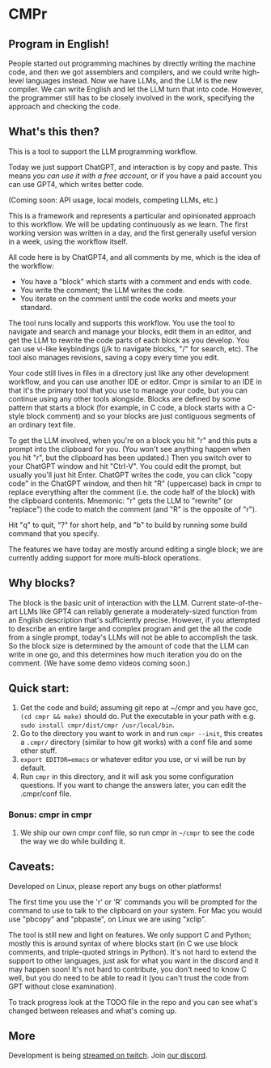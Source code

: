 # CMPr

## Program in English!

People started out programming machines by directly writing the machine code, and then we got assemblers and compilers, and we could write high-level languages instead.
Now we have LLMs, and the LLM is the new compiler.
We can write English and let the LLM turn that into code.
However, the programmer still has to be closely involved in the work, specifying the approach and checking the code.

## What's this then?

This is a tool to support the LLM programming workflow.

Today we just support ChatGPT, and interaction is by copy and paste.
This means <em>you can use it with a free account</em>, or if you have a paid account you can use GPT4, which writes better code.

(Coming soon: API usage, local models, competing LLMs, etc.)

This is a framework and represents a particular and opinionated approach to this workflow.
We will be updating continuously as we learn.
The first working version was written in a day, and the first generally useful version in a week, using the workflow itself.

All code here is by ChatGPT4, and all comments by me, which is the idea of the workflow:

- You have a "block" which starts with a comment and ends with code.
- You write the comment; the LLM writes the code.
- You iterate on the comment until the code works and meets your standard.

The tool runs locally and supports this workflow.
You use the tool to navigate and search and manage your blocks, edit them in an editor, and get the LLM to rewrite the code parts of each block as you develop.
You can use vi-like keybindings (j/k to navigate blocks, "/" for search, etc).
The tool also manages revisions, saving a copy every time you edit.

Your code still lives in files in a directory just like any other development workflow, and you can use another IDE or editor.
Cmpr is similar to an IDE in that it's the primary tool that you use to manage your code, but you can continue using any other tools alongside.
Blocks are defined by some pattern that starts a block (for example, in C code, a block starts with a C-style block comment) and so your blocks are just contiguous segments of an ordinary text file.

To get the LLM involved, when you're on a block you hit "r" and this puts a prompt into the clipboard for you.
(You won't see anything happen when you hit "r", but the clipboard has been updated.)
Then you switch over to your ChatGPT window and hit "Ctrl-V".
You could edit the prompt, but usually you'll just hit Enter.
ChatGPT writes the code, you can click "copy code" in the ChatGPT window, and then hit "R" (uppercase) back in cmpr to replace everything after the comment (i.e. the code half of the block) with the clipboard contents.
Mnemonic: "r" gets the LLM to "rewrite" (or "replace") the code to match the comment (and "R" is the opposite of "r").

Hit "q" to quit, "?" for short help, and "b" to build by running some build command that you specify.

The features we have today are mostly around editing a single block; we are currently adding support for more multi-block operations.

## Why blocks?

The block is the basic unit of interaction with the LLM.
Current state-of-the-art LLMs like GPT4 can reliably generate a moderately-sized function from an English description that's sufficiently precise.
However, if you attempted to describe an entire large and complex program and get the all the code from a single prompt, today's LLMs will not be able to accomplish the task.
So the block size is determined by the amount of code that the LLM can write in one go, and this determines how much iteration you do on the comment.
(We have some demo videos coming soon.)

## Quick start:

1. Get the code and build; assuming git repo at ~/cmpr and you have gcc, `(cd cmpr && make)` should do. Put the executable in your path with e.g. `sudo install cmpr/dist/cmpr /usr/local/bin`.
2. Go to the directory you want to work in and run `cmpr --init`, this creates a `.cmpr/` directory (similar to how git works) with a conf file and some other stuff.
3. `export EDITOR=emacs` or whatever editor you use, or vi will be run by default.
4. Run `cmpr` in this directory, and it will ask you some configuration questions.
   If you want to change the answers later, you can edit the .cmpr/conf file.

### Bonus: cmpr in cmpr

1. We ship our own cmpr conf file, so run cmpr in `~/cmpr` to see the code the way we do while building it.

## Caveats:

Developed on Linux, please report any bugs on other platforms!

The first time you use the 'r' or 'R' commands you will be prompted for the command to use to talk to the clipboard on your system.
For Mac you would use "pbcopy" and "pbpaste", on Linux we are using "xclip".

The tool is still new and light on features.
We only support C and Python; mostly this is around syntax of where blocks start (in C we use block comments, and triple-quoted strings in Python).
It's not hard to extend the support to other languages, just ask for what you want in the discord and it may happen soon!
It's not hard to contribute, you don't need to know C well, but you do need to be able to read it (you can't trust the code from GPT without close examination).

To track progress look at the TODO file in the repo and you can see what's changed between releases and what's coming up.

## More

Development is being [streamed on twitch](https://www.twitch.tv/inimino2).
Join [our discord](https://discord.gg/ekEq6jcEQ2).
